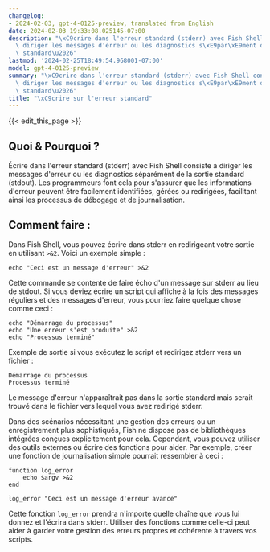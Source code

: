 ```yaml
---
changelog:
- 2024-02-03, gpt-4-0125-preview, translated from English
date: 2024-02-03 19:33:08.025145-07:00
description: "\xC9crire dans l'erreur standard (stderr) avec Fish Shell consiste \xE0\
  \ diriger les messages d'erreur ou les diagnostics s\xE9par\xE9ment de la sortie\
  \ standard\u2026"
lastmod: '2024-02-25T18:49:54.968001-07:00'
model: gpt-4-0125-preview
summary: "\xC9crire dans l'erreur standard (stderr) avec Fish Shell consiste \xE0\
  \ diriger les messages d'erreur ou les diagnostics s\xE9par\xE9ment de la sortie\
  \ standard\u2026"
title: "\xC9crire sur l'erreur standard"
---
```


{{< edit_this_page >}}

## Quoi & Pourquoi ?

Écrire dans l'erreur standard (stderr) avec Fish Shell consiste à diriger les messages d'erreur ou les diagnostics séparément de la sortie standard (stdout). Les programmeurs font cela pour s'assurer que les informations d'erreur peuvent être facilement identifiées, gérées ou redirigées, facilitant ainsi les processus de débogage et de journalisation.

## Comment faire :

Dans Fish Shell, vous pouvez écrire dans stderr en redirigeant votre sortie en utilisant `>&2`. Voici un exemple simple :

```fish
echo "Ceci est un message d'erreur" >&2
```

Cette commande se contente de faire écho d'un message sur stderr au lieu de stdout. Si vous deviez écrire un script qui affiche à la fois des messages réguliers et des messages d'erreur, vous pourriez faire quelque chose comme ceci :

```fish
echo "Démarrage du processus"
echo "Une erreur s'est produite" >&2
echo "Processus terminé"
```

Exemple de sortie si vous exécutez le script et redirigez stderr vers un fichier :

```
Démarrage du processus
Processus terminé
```

Le message d'erreur n'apparaîtrait pas dans la sortie standard mais serait trouvé dans le fichier vers lequel vous avez redirigé stderr.

Dans des scénarios nécessitant une gestion des erreurs ou un enregistrement plus sophistiqués, Fish ne dispose pas de bibliothèques intégrées conçues explicitement pour cela. Cependant, vous pouvez utiliser des outils externes ou écrire des fonctions pour aider. Par exemple, créer une fonction de journalisation simple pourrait ressembler à ceci :

```fish
function log_error
    echo $argv >&2
end

log_error "Ceci est un message d'erreur avancé"
```

Cette fonction `log_error` prendra n'importe quelle chaîne que vous lui donnez et l'écrira dans stderr. Utiliser des fonctions comme celle-ci peut aider à garder votre gestion des erreurs propres et cohérente à travers vos scripts.
